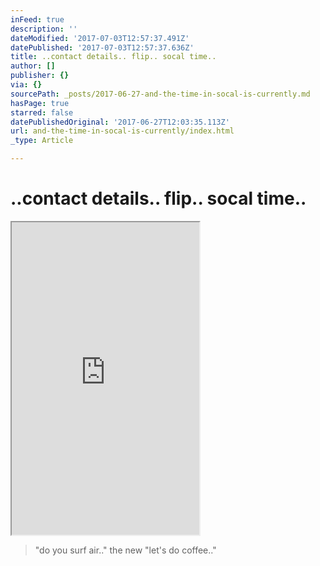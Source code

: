 ```yaml
---
inFeed: true
description: ''
dateModified: '2017-07-03T12:57:37.491Z'
datePublished: '2017-07-03T12:57:37.636Z'
title: ..contact details.. flip.. socal time..
author: []
publisher: {}
via: {}
sourcePath: _posts/2017-06-27-and-the-time-in-socal-is-currently.md
hasPage: true
starred: false
datePublishedOriginal: '2017-06-27T12:03:35.113Z'
url: and-the-time-in-socal-is-currently/index.html
_type: Article

---
```

# ..contact details.. flip.. socal time..

<iframe src="https://the-grid.github.io/ed-userhtml/?g=eJydVt9z4jYQfg5_hcaZNMlMbMAcyZ350bs-3NP1qU99upHlxVYjS64kIKHT_70r2QbsA9ILDNjSalf77X670tzYVwHLQbQSvAqZkpZyCZr8MyAk3EL6zG1YgTYVMMs3kJDxaDSaOWGpdmck6vT8icnBVap0Bjoho-qFGCV4Rq4ZY7PBvyjr-ZQUaoOe-Vm09UAIGu2tibprEMbVVQvDairNSukyIVpZauHPu_HHUQb5_cytcnguLSHEQ7ts5aIUMfXcfUBPNQ7wmVL27Nzd8swWCZmMMCKoUwDPC4vjqR-3JhpsHWjcciUxktGjmQ1-RB36TCek0mBAbyCcZC4BB9w9_U48Tir7BLQh6WmrNzc-ofWWSqVaBQ2COiI1EenFsMXuxivKINxww1MuuH1NSMGzDGSL8OISj-6ykYvSY49pivReW3AwVYWQ8UXAyvo3H0lC6mIINc342iQknrqUO4H_q2iWcZn7WpnVU12yuJkuX8jgEB8XGOdtrtVaZglZa3FXWFuZZDjcbrdRmnKaRkyVQ6MYp6IccpoBS1lUyfyejPArVaihAmrR913IZQYv6GWdg37sL1bC_yi2t0rtkrAL9DrDD5seUYVEkpbgvF3hKDR8h1yLoUSzGTeVoJhDLgVWaJgKxZ5nXYM6T-ld_PGBTD7g7-kB6fvJucSUUNjKrh_H4w_x06yxvqIlF2gwpFUlIDSvxkL5QH5D88-_U_aHH3_FlaiwTzFmHluk7wA9UkybSWtVmbRraiI9Tm9m5ygHL4izoJnaumobQ7n_H03xcT2ZTHw3OJe9u_By7vby05k7qJ8XtSwKhcqVS8754olHx7g_1YOmGMZxt3O245_j_t862_FcnuT-3lHLrTjQaNtsmCqRHbFhzOI4np5NjIMzPUbjGoOuLY3azFGBviSEgbSg30OsPs_3FVudDfSeYk8_692hUZG4aUwdh6nGELtZX2Ftnlq_aOIA-AsIIf0gujm_J3YmpWnttFQSGlXXhS1k79SuLw9d3baY39Kl_mLzro0j5pqMVz11wrlzwaeiuQPgcYBK82FzcxvMM74hTFBjFkH3ehEQfFNrVhhLtV0EtuAm8iu_cWMjq_JcwN2th317PwuWaLtvDW8afr4ncW20mUeJqahsRa61Bkt_dqCPKGi0h6j-oyFHwoOdnqAusGA5p6TQsFoExzVrt9wi33zV-t0CgihzQJzfU0Elmv3ceEGXR7vjNtXyr7WxpARjuLxFPrqugLEitgCSa55F0TzVZLikGVJVft63h_mwOuur61rB8Ub71-alfRwp-sTXYecr7c4ko1kX5g64xfQYVnBI1zKPJNih1wux4SHcsNYMN_GviDpf0xwWIH-xvIQdMmzxpQTNGb2Jv35T5vsXmYMAE9RXh0WA9_CboLk14Gg6Cog3V586iwDHBmiJKgax1VsdMP0HWmrjag" height="500" style=""></iframe>

> "do you surf air.." the new "let's do coffee.."